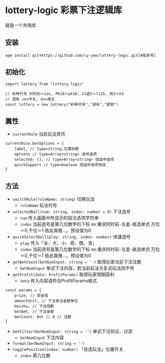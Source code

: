 # lottery-logic 彩票下注逻辑库

就是一个共用库

安装
------
    npm install git+https://github.com/cy-yen/lottery-logic.git[#版本号]
    
初始化
------
    import lottery from "lottery-logic"
    
    // 彩种代号 时时彩＝ssc, PK10＝pk10, 11选5＝l115, 快3＝k3
    // 语系 cn=中文, en=英文
    const lottery = new lottery("彩种代号","语系","密钥")
属性
------
+ `currentRule` 当前玩法资讯
````
currentRule.betOptions = {
    label, // type=string,位置标题
    options // type=Array<string> 选号选项
    selected: [], // type=Array<string> 倍选中选项
    quickSupport // type=boolean 倍选中选项快选
}
````    
方法
------
+ `switchRule(ruleName: string)` 切换玩法
    + `ruleName` 玩法代号
+ `selectedBall(num: string, index: number = 0)` 下注选号
    + `num` 传入画面中所显示的投注选项字符串
    + `index` 当前选号是第几位数字的下标 ex:重庆时时彩-五星-直选单式 万位＝0,千位＝1 依此类推...。预设值为0
+ `quickSelectBall(play: string, index: number)` 快速选号
    + `play` 传入「全、大、小、奇、偶、清」
    + `index` 当前选号是第几位数字的下标 ex:重庆时时彩-五星-直选单式 万位＝0,千位＝1 依此类推...。预设值为0
+ `getBetCount(betNumInput: string = '')` 取得玩家当前下注注数
    + `betNumInput` 单式下注内容，若当前玩法为复式玩法则不传
+ `getProfit(data: ProfitParams)` 取得玩家预期获利
    + `data` 传入内容请符合ProfitParams格式
````
const params = {
    prize, // 奖金组
    amountUnit, // 下注单注金额单位
    beishu, // 下注倍数
    betAmt, // 下注金额
    betCount: bet || 0 // 注数
}
````
+ `betFilter(betNumInput: string = '')` 单式下注验证、过滤
    + `betNumInput` 下注内容
+ `format(betNumInput: string = '')`
+ `togglePosition(index: number)` 「任选玩法」位置开关
    + `index` 第几位数
